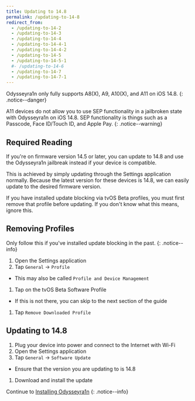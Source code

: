 ```yaml
---
title: Updating to 14.8
permalink: /updating-to-14-8
redirect_from:
  - /updating-to-14-2
  - /updating-to-14-3
  - /updating-to-14-4
  - /updating-to-14-4-1
  - /updating-to-14-4-2
  - /updating-to-14-5
  - /updating-to-14-5-1
  #- /updating-to-14-6
  - /updating-to-14-7
  - /updating-to-14-7-1
---
```


Odysseyra1n only fully supports A8(X), A9, A10(X), and A11 on iOS 14.8.
{: .notice--danger}

A11 devices do not allow you to use SEP functionality in a jailbroken state with Odysseyra1n on iOS 14.8. SEP functionality is things such as a Passcode, Face ID/Touch ID, and Apple Pay.
{: .notice--warning}

## Required Reading

If you're on firmware version 14.5 or later, you can update to 14.8 and use the Odysseyra1n jailbreak instead if your device is compatible.

This is achieved by simply updating through the Settings application normally. Because the latest version for these devices is 14.8, we can easily update to the desired firmware version.

If you have installed update blocking via tvOS Beta profiles, you must first remove that profile before updating. If you don't know what this means, ignore this.

## Removing Profiles

Only follow this if you've installed update blocking in the past.
{: .notice--info}

1. Open the Settings application
1. Tap `General` -> `Profile`
  - This may also be called `Profile and Device Management`
1. Tap on the tvOS Beta Software Profile
  - If this is not there, you can skip to the next section of the guide
1. Tap `Remove Downloaded Profile`

## Updating to 14.8

1. Plug your device into power and connect to the Internet with Wi-Fi
1. Open the Settings application
1. Tap `General` -> `Software Update`
  - Ensure that the version you are updating to is 14.8
1. Download and install the update

Continue to [Installing Odysseyra1n](installing-odysseyra1n)
{: .notice--info}